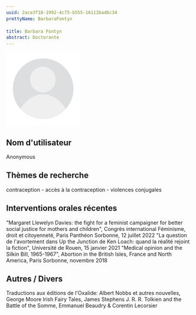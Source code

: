 ```yaml
---
uuid: 2ace3f18-1992-4c75-b555-16112bad6c34
prettyName: BarbaraFontyn

title: Barbara Fontyn
abstract: Doctorante
---
```


<img src="./avatar.webp" width="200px" />

## ﻿Nom d'utilisateur

 Anonymous

## Thèmes de recherche

 contraception - accès à la contraception - violences conjugales

## Interventions orales récentes

 "Margaret Llewelyn Davies: the fight for a feminist campaigner for better social justice for mothers and children", Congrès international Féminisme, droit et citoyenneté, Paris Panthéon Sorbonne, 12 juillet 2022
"La question de l'avortement dans Up the Junction de Ken Loach: quand la réalité rejoint la fiction", Université de Rouen, 15 janvier 2021
"Medical opinion and the Silkin Bill, 1965-1967", Abortion in the British Isles, France and North America, Paris Sorbonne, novembre 2018

## Autres / Divers

 Traductions aux éditions de l'Oxalide:
Albert Nobbs et autres nouvelles, George Moore
Irish Fairy Tales, James Stephens
J. R. R. Tolkien and the Battle of the Somme, Emmanuel Beaudry & Corentin Lecorsier

